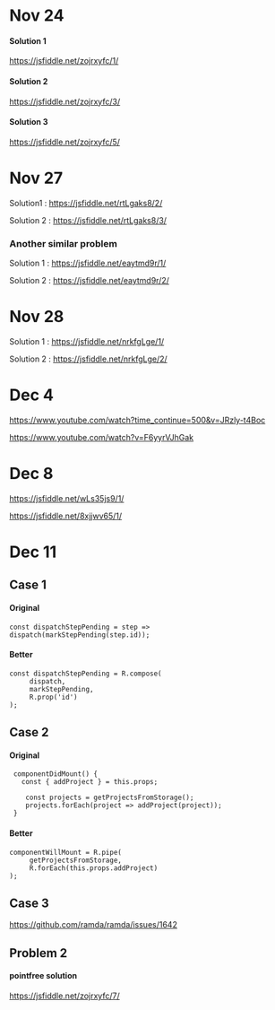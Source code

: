 # Nov 24

#### Solution 1

https://jsfiddle.net/zojrxyfc/1/


#### Solution 2

https://jsfiddle.net/zojrxyfc/3/

#### Solution 3

https://jsfiddle.net/zojrxyfc/5/

# Nov 27


Solution1 :  https://jsfiddle.net/rtLgaks8/2/

Solution 2 : https://jsfiddle.net/rtLgaks8/3/


### Another similar problem

Solution 1 : https://jsfiddle.net/eaytmd9r/1/

Solution 2 : https://jsfiddle.net/eaytmd9r/2/

# Nov 28

Solution 1 : https://jsfiddle.net/nrkfgLge/1/

Solution 2 : https://jsfiddle.net/nrkfgLge/2/

# Dec 4

https://www.youtube.com/watch?time_continue=500&v=JRzly-t4Boc

https://www.youtube.com/watch?v=F6yyrVJhGak

# Dec 8

https://jsfiddle.net/wLs35js9/1/


https://jsfiddle.net/8xjjwv65/1/

# Dec 11


## Case 1

#### Original 

```
const dispatchStepPending = step => dispatch(markStepPending(step.id));
```

#### Better

```
const dispatchStepPending = R.compose(
     dispatch,
     markStepPending,
     R.prop('id')
);
```


## Case 2

#### Original

```
 componentDidMount() {
   const { addProject } = this.props;
 
    const projects = getProjectsFromStorage();
    projects.forEach(project => addProject(project));
 }
```

#### Better

```
componentWillMount = R.pipe(
     getProjectsFromStorage,
     R.forEach(this.props.addProject)
);
```

## Case 3

https://github.com/ramda/ramda/issues/1642


## Problem 2


#### pointfree solution

https://jsfiddle.net/zojrxyfc/7/
